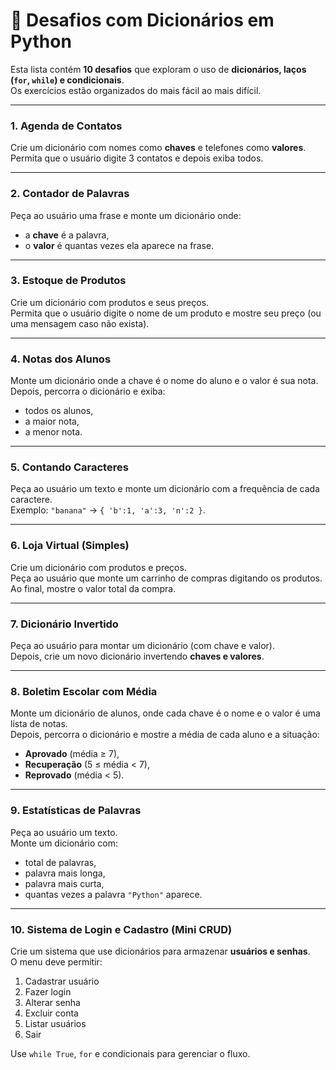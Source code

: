 # 🐍 Desafios com Dicionários em Python

Esta lista contém **10 desafios** que exploram o uso de **dicionários, laços (`for`, `while`) e condicionais**.  
Os exercícios estão organizados do mais fácil ao mais difícil.

---

### 1. Agenda de Contatos  
Crie um dicionário com nomes como **chaves** e telefones como **valores**.  
Permita que o usuário digite 3 contatos e depois exiba todos.  

---

### 2. Contador de Palavras  
Peça ao usuário uma frase e monte um dicionário onde:  
- a **chave** é a palavra,  
- o **valor** é quantas vezes ela aparece na frase.  

---

### 3. Estoque de Produtos  
Crie um dicionário com produtos e seus preços.  
Permita que o usuário digite o nome de um produto e mostre seu preço (ou uma mensagem caso não exista).  

---

### 4. Notas dos Alunos  
Monte um dicionário onde a chave é o nome do aluno e o valor é sua nota.  
Depois, percorra o dicionário e exiba:  
- todos os alunos,  
- a maior nota,  
- a menor nota.  

---

### 5. Contando Caracteres  
Peça ao usuário um texto e monte um dicionário com a frequência de cada caractere.  
Exemplo: `"banana"` → `{ 'b':1, 'a':3, 'n':2 }`.  

---

### 6. Loja Virtual (Simples)  
Crie um dicionário com produtos e preços.  
Peça ao usuário que monte um carrinho de compras digitando os produtos.  
Ao final, mostre o valor total da compra.  

---

### 7. Dicionário Invertido  
Peça ao usuário para montar um dicionário (com chave e valor).  
Depois, crie um novo dicionário invertendo **chaves e valores**.  

---

### 8. Boletim Escolar com Média  
Monte um dicionário de alunos, onde cada chave é o nome e o valor é uma lista de notas.  
Depois, percorra o dicionário e mostre a média de cada aluno e a situação:  
- **Aprovado** (média ≥ 7),  
- **Recuperação** (5 ≤ média < 7),  
- **Reprovado** (média < 5).  

---

### 9. Estatísticas de Palavras  
Peça ao usuário um texto.  
Monte um dicionário com:  
- total de palavras,  
- palavra mais longa,  
- palavra mais curta,  
- quantas vezes a palavra `"Python"` aparece.  

---

### 10. Sistema de Login e Cadastro (Mini CRUD)  
Crie um sistema que use dicionários para armazenar **usuários e senhas**.  
O menu deve permitir:  
1. Cadastrar usuário  
2. Fazer login  
3. Alterar senha  
4. Excluir conta  
5. Listar usuários  
6. Sair  

Use `while True`, `for` e condicionais para gerenciar o fluxo.  
